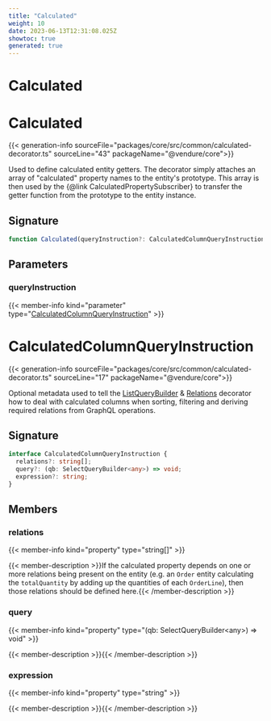 ```yaml
---
title: "Calculated"
weight: 10
date: 2023-06-13T12:31:08.025Z
showtoc: true
generated: true
---
```

<!-- This file was generated from the Vendure source. Do not modify. Instead, re-run the "docs:build" script -->

# Calculated
<div class="symbol">


# Calculated

{{< generation-info sourceFile="packages/core/src/common/calculated-decorator.ts" sourceLine="43" packageName="@vendure/core">}}

Used to define calculated entity getters. The decorator simply attaches an array of "calculated"
property names to the entity's prototype. This array is then used by the {@link CalculatedPropertySubscriber}
to transfer the getter function from the prototype to the entity instance.

## Signature

```TypeScript
function Calculated(queryInstruction?: CalculatedColumnQueryInstruction): MethodDecorator
```
## Parameters

### queryInstruction

{{< member-info kind="parameter" type="<a href='/typescript-api/data-access/calculated#calculatedcolumnqueryinstruction'>CalculatedColumnQueryInstruction</a>" >}}

</div>
<div class="symbol">


# CalculatedColumnQueryInstruction

{{< generation-info sourceFile="packages/core/src/common/calculated-decorator.ts" sourceLine="17" packageName="@vendure/core">}}

Optional metadata used to tell the <a href='/typescript-api/data-access/list-query-builder#listquerybuilder'>ListQueryBuilder</a> & <a href='/typescript-api/request/relations-decorator#relations'>Relations</a> decorator how to deal with
calculated columns when sorting, filtering and deriving required relations from GraphQL operations.

## Signature

```TypeScript
interface CalculatedColumnQueryInstruction {
  relations?: string[];
  query?: (qb: SelectQueryBuilder<any>) => void;
  expression?: string;
}
```
## Members

### relations

{{< member-info kind="property" type="string[]"  >}}

{{< member-description >}}If the calculated property depends on one or more relations being present
on the entity (e.g. an `Order` entity calculating the `totalQuantity` by adding
up the quantities of each `OrderLine`), then those relations should be defined here.{{< /member-description >}}

### query

{{< member-info kind="property" type="(qb: SelectQueryBuilder&#60;any&#62;) =&#62; void"  >}}

{{< member-description >}}{{< /member-description >}}

### expression

{{< member-info kind="property" type="string"  >}}

{{< member-description >}}{{< /member-description >}}


</div>
